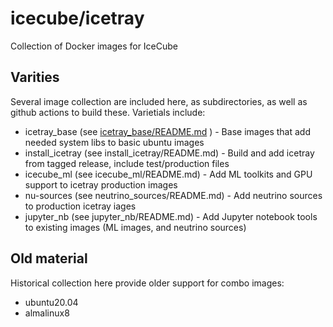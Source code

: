 icecube/icetray
===============

Collection of Docker images for IceCube

Varities
--------
Several image collection are included here, as subdirectories, as well as github actions to build these.  Varietials include:

* icetray_base (see [icetray_base/README.md](icetray_base/README.md) ) - Base images that add needed system libs to basic ubuntu images
* install_icetray (see install_icetray/README.md) - Build and add icetray from tagged release, include test/production files
* icecube_ml (see icecube_ml/README.md) - Add ML toolkits and GPU support to icetray production images
* nu-sources (see neutrino_sources/README.md) - Add neutrino sources to production icetray iages
* jupyter_nb (see jupyter_nb/README.md) - Add Jupyter notebook tools to existing images (ML images, and neutrino sources)

Old material
------------
Historical collection here provide older support for combo images:
* ubuntu20.04 
* almalinux8
